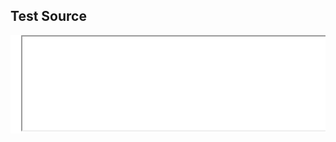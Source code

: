 <head><title>Test Source</title></head>

Test Source
-------------

<script type="text/javascript" src="./js/iframe.js"></script>

<pre style="background-color: white;">
  <iframe src="xref-test/index.html" seamless="seamless" width="100%" />
</pre>